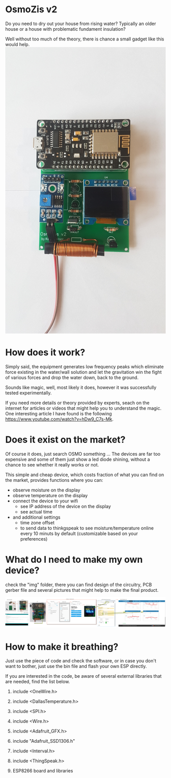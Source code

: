 # OsmoZis v2

Do you need to dry out your house from rising water? Typically an older house or a house with problematic fundament insulation?

Well without too much of the theory, there is chance a small gadget like this would help.
![OsmoZis v2](img/OsmoZis_20190120_110924.jpg)

# How does it work?
Simply said, the equipment generates low frequency peaks which eliminate force existing in the water/wall solution and let the gravitation win the fight of various forces and drop the water down, back to the ground.

Sounds like magic, well, most likely it does, however it was successfully tested experimentally.

If you need more details or theory provided by experts, seach on the internet for articles or videos that might help you to understand the magic. One interesting article I have found is the following https://www.youtube.com/watch?v=hDw9_C7s-Mk.

# Does it exist on the market?
Of course it does, just search OSMO something ... The devices are far too expensive and some of them just show a led diode shining, without a chance to see whether it really works or not.

This simple and cheap device, which costs fraction of what you can find on the market, provides functions where you can:
* observe moisture on the display
* observe temperature on the display
* connect the device to your wifi
  * see IP address of the device on the display
  *  see actual time
* and additional settings
  * time zone offset
  * to send data to thinkgspeak to see moisture/temperature online every 10 minuts by default (customizable based on your preferences)


# What do I need to make my own device?
check the "img" folder, there you can find design of the circuitry, PCB gerber file and several pictures that might help to make the final product.

![setup](img/how_to_set_it_up.jpg)

# How to make it breathing?
Just use the piece of code and check the software, or in case you don't want to bother, just use the bin file and flash your own ESP directly.

If you are interested in the code, be aware of several external libraries that are needed, find the list below.

1. include <OneWire.h> 
2. include <DallasTemperature.h>

3. include <SPI.h>
4. include <Wire.h>
5. include <Adafruit_GFX.h>
6. include "Adafruit_SSD1306.h"

7. include <Interval.h>
8. include <ThingSpeak.h>

9. ESP8266 board and libraries
